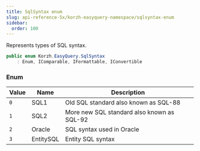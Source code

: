 ```yaml
---
title: SqlSyntax enum
slug: api-reference-5x/korzh-easyquery-namespace/sqlsyntax-enum
sidebar:
  order: 100
---
```


Represents types of SQL syntax.
```csharp
public enum Korzh.EasyQuery.SqlSyntax
    : Enum, IComparable, IFormattable, IConvertible

```

### Enum

| Value | Name | Description | 
| --- | --- | --- | 
| `0` | SQL1 | Old SQL standard also known as SQL-88 | 
| `1` | SQL2 | More new SQL standard also known as SQL-92 | 
| `2` | Oracle | SQL syntax used in Oracle | 
| `3` | EntitySQL | Entity SQL syntax |
